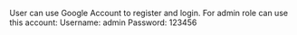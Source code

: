 User can use Google Account to register and login. 
For admin role can use this account:
Username: admin
Password: 123456

